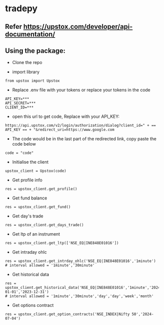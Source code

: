 # tradepy

## Refer https://upstox.com/developer/api-documentation/

## Using the package:
- Clone the repo

- import library
```
from upstox import Upstox
```

- Replace .env file with your tokens or replace your tokens in the code
```
API_KEY=***
API_SECRET=***
CLIENT_ID=***
```
- open this url to get code, Replace with your API_KEY:
```
https://api.upstox.com/v2/login/authorization/dialog?client_id=" + == API_KEY == + "&redirect_uri=https://www.google.com
```

- The code would be in the last part of the redirected link, copy paste the code below
```
code = "code"
```

- Initialise the client
```
upstox_client = Upstox(code)
```

- Get profile info
```
res = upstox_client.get_profile()
```
- Get fund balance
```
res = upstox_client.get_fund()
```

- Get day's trade
```
res = upstox_client.get_days_trade()
```

- Get ltp of an instrument
```
res = upstox_client.get_ltp(['NSE_EQ|INE848E01016'])
```

- Get intraday ohlc
```
res = upstox_client.get_intrday_ohlc('NSE_EQ|INE848E01016','1minute')
# interval allowed = '1minute','30minute'
```

- Get historical data
```
res = upstox_client.get_historical_data('NSE_EQ|INE848E01016','1minute','2024-01-01','2023-12-31')
# interval allowed = '1minute','30minute','day','day','week','month'
```

- Get options contract
```
res = upstox_client.get_option_contracts('NSE_INDEX|Nifty 50','2024-07-04')
```





